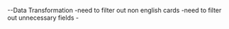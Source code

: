 --Data Transformation
  -need to filter out non english cards
  -need to filter out unnecessary fields
      -
